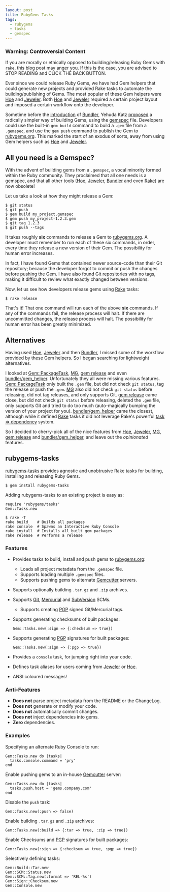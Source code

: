 ```yaml
---
layout: post
title: RubyGems Tasks
tags:
  - rubygems
  - tasks
  - gemspec
---
```


<div class="warning">
  <h3>Warning: Controversial Content</h3>

  <p>
  If you are morally or ethically opposed to building/releasing Ruby Gems
  with <code>rake</code>, this blog post may anger you. If this is the case,
  you are advised to STOP READING and CLICK THE BACK BUTTON.
  </p>
</div>

Ever since we could release Ruby Gems, we have had Gem helpers that
could generate new projects and provided Rake tasks to automate the
building/publishing of Gems. The most popular of these Gem helpers were [Hoe]
and [Jeweler]. Both [Hoe] and [Jeweler] required a certain project layout and
imposed a certain workflow onto the developer.

Sometime before the [introduction][1] of [Bundler], Yehuda Katz [proposed][2]
a radically simpler way of building Gems, using the [gemspec] file.
Developers could use the built-in `gem build` command to build a `.gem` file
from a `.gemspec`, and use the `gem push` command to publish the Gem to
[rubygems.org]. This marked the start of an exodus of sorts,
away from using Gem helpers such as [Hoe] and [Jeweler].

## All you need is a Gemspec?

With the advent of building gems from a `.gemspec`, a vocal minority formed
within the Ruby community. They proclaimed that all one needs is a gemspec,
and that all other tools ([Hoe], [Jeweler], [Bundler] and even [Rake])
are now obsolete!

Let us take a look at how they might release a Gem:

    $ git status
    $ git push
    $ gem build my_project.gemspec
    $ gem push my_project-1.2.3.gem
    $ git tag 1.2.3
    $ git push --tags

It takes roughly **six** commands to release a Gem to [rubygems.org].
A developer must remember to run each of these six commands, in order,
every time they release a new version of their Gem. The possibility for human
error increases.

In fact, I have found Gems that contained newer source-code than their Git
repository; because the developer forgot to commit or push the changes
before pushing the Gem. I have also found Git repositories with no tags,
making it difficult to review what exactly changed between versions.

Now, let us see how developers release gems using [Rake] tasks:

    $ rake release

That's it! That one command will run each of the above **six** commands.
If any of the commands fail, the release process will halt.
If there are uncommitted changes, the release process will halt.
The possibility for human error has been greatly minimized.

## Alternatives

Having used [Hoe], [Jeweler] and then [Bundler], I missed some of the
workflow provided by these Gem helpers. So I began searching for lightweight
alternatives.

I looked at [Gem::PackageTask], [MG], [gem release] and even
[bundler/gem_helper]. Unfortunately they all were missing various features.
[Gem::PackageTask] only built the `.gem` file, but did not check `git status`,
tag the release or push the `.gem`.
[MG] also did not check `git status` before releasing,
did not tag releases, and only supports Git. [gem release] came close,
but did not check `git status` before releasing, deleted the `.gem` file,
only supports Git and tried to do too much
(auto-magically bumping the version of your project for you).
[bundler/gem_helper] came the closest, although while it defined [Rake] tasks
it did not leverage Rake's powerful [task => dependency][3] system.

So I decided to cherry-pick all of the nice features from [Hoe], [Jeweler],
[MG], [gem release] and [bundler/gem_helper], and leave out the
_opinionated_ features.

## rubygems-tasks

[rubygems-tasks] provides agnostic and unobtrusive Rake tasks for building,
installing and releasing Ruby Gems.

    $ gem install rubygems-tasks

Adding rubygems-tasks to an existing project is easy as:

    require 'rubygems/tasks'
    Gem::Tasks.new

    $ rake -T
    rake build    # Builds all packages
    rake console  # Spawns an Interactive Ruby Console
    rake install  # Installs all built gem packages
    rake release  # Performs a release

### Features

* Provides tasks to build, install and push gems to [rubygems.org]:
  * Loads all project metadata from the `.gemspec` file.
  * Supports loading multiple `.gemspec` files.
  * Supports pushing gems to alternate [Gemcutter] servers.
* Supports optionally building `.tar.gz` and `.zip` archives.
* Supports [Git], [Mercurial] and [SubVersion] SCMs.
  * Supports creating [PGP] signed Git/Mercurial tags.
* Supports generating checksums of built packages:

      Gem::Tasks.new(:sign => {:checksum => true})

* Supports generating [PGP] signatures for built packages:

      Gem::Tasks.new(:sign => {:pgp => true})

* Provides a `console` task, for jumping right into your code.
* Defines task aliases for users coming from [Jeweler] or [Hoe].
* ANSI coloured messages!

### Anti-Features

* **Does not** parse project metadata from the README or the ChangeLog.
* **Does not** generate or modify your code.
* **Does not** automatically commit changes.
* **Does not** inject dependencies into gems.
* **Zero** dependencies.

### Examples

Specifying an alternate Ruby Console to run:

    Gem::Tasks.new do |tasks|
      tasks.console.command = 'pry'
    end

Enable pushing gems to an in-house [Gemcutter] server:

    Gem::Tasks.new do |tasks|
      tasks.push.host = 'gems.company.com'
    end

Disable the `push` task:

    Gem::Tasks.new(:push => false)

Enable building `.tar.gz` and `.zip` archives:

    Gem::Tasks.new(:build => {:tar => true, :zip => true})

Enable Checksums and [PGP] signatures for built packages:

    Gem::Tasks.new(:sign => {:checksum => true, :pgp => true})

Selectively defining tasks:

    Gem::Build::Tar.new
    Gem::SCM::Status.new
    Gem::SCM::Tag.new(:format => 'REL-%s')
    Gem::Sign::Checksum.new
    Gem::Console.new

[Rake]: http://rake.rubyforge.org/
[Hoe]: http://www.zenspider.com/projects/hoe.html
[Jeweler]: https://github.com/technicalpickles/jeweler#readme
[Bundler]: http://gembundler.com
[gemspec]: http://docs.rubygems.org/read/chapter/20

[rubygems.org]: https://rubygems.org/
[Gemcutter]: https://github.com/rubygems/rubygems.org#readme

[Gem::PackageTask]: http://rubygems.rubyforge.org/rubygems-update/Gem/PackageTask.html
[MG]: https://github.com/sr/mg#readme
[gem release]: https://github.com/svenfuchs/gem-release#readme
[bundler/gem_helper]: https://github.com/bundler/bundler/blob/master/lib/bundler/gem_helper.rb
[rubygems-tasks]: https://github.com/postmodern/rubygems-tasks#readme

[Git]: http://git-scm.com/
[Mercurial]: http://mercurial.selenic.com/
[SubVersion]: http://subversion.tigris.org/

[PGP]: http://en.wikipedia.org/wiki/Pretty_Good_Privacy

[1]: http://yehudakatz.com/2010/09/30/bundler-as-simple-as-what-you-did-before/
[2]: http://yehudakatz.com/2010/04/02/using-gemspecs-as-intended/
[3]: http://jasonseifer.com/2010/04/06/rake-tutorial
